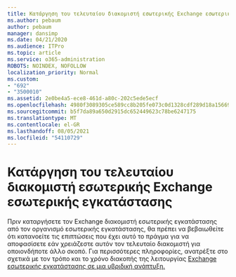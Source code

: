 ```yaml
---
title: Κατάργηση του τελευταίου διακομιστή εσωτερικής Exchange εσωτερικής εγκατάστασης
ms.author: pebaum
author: pebaum
manager: dansimp
ms.date: 04/21/2020
ms.audience: ITPro
ms.topic: article
ms.service: o365-administration
ROBOTS: NOINDEX, NOFOLLOW
localization_priority: Normal
ms.custom:
- "692"
- "3500010"
ms.assetid: 2e0be4a5-ece8-461d-a80c-202c5ede5ecf
ms.openlocfilehash: 4980f3089305ce589cc8b205fe073c0d1328cdf289d18a15669c081e0ab4aa5f
ms.sourcegitcommit: b5f7da89a650d2915dc652449623c78be6247175
ms.translationtype: MT
ms.contentlocale: el-GR
ms.lasthandoff: 08/05/2021
ms.locfileid: "54110729"
---
```

# <a name="removing-the-last-on-premises-exchange-server"></a>Κατάργηση του τελευταίου διακομιστή εσωτερικής Exchange εσωτερικής εγκατάστασης

Πριν καταργήσετε τον Exchange διακομιστή εσωτερικής εγκατάστασης από τον οργανισμό εσωτερικής εγκατάστασης, θα πρέπει να βεβαιωθείτε ότι κατανοείτε τις επιπτώσεις που έχει αυτό το πράγμα για να αποφασίσετε εάν χρειάζεστε αυτόν τον τελευταίο διακομιστή για οποιονδήποτε άλλο σκοπό. Για περισσότερες πληροφορίες, ανατρέξτε στο σχετικά με τον τρόπο και το χρόνο διακοπής της λειτουργίας [Exchange εσωτερικής εγκατάστασης σε μια υβριδική ανάπτυξη.](https://technet.microsoft.com/library/dn931280%28v=exchg.150%29.aspx)
  